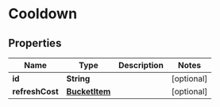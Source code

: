 

# Cooldown


## Properties

| Name | Type | Description | Notes |
|------------ | ------------- | ------------- | -------------|
|**id** | **String** |  |  [optional] |
|**refreshCost** | [**BucketItem**](BucketItem.md) |  |  [optional] |



